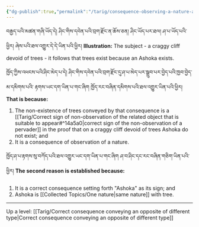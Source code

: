 ```yaml
---
{"dg-publish":true,"permalink":"/tarig/consequence-observing-a-nature-and-conveying-an-autonomous-sign-of-non-observation-of-a-pervader/"}
---
```


བརྒྱད་པའི་མཚན་གཞི་ཡོད་དེ། ཤིང་གིས་དབེན་པའི་བྲག་རྫོང་ན་ཆོས་ཅན། ཤིང་ཡོད་པར་ཐལ། ཤ་པ་ཡོད་པའི་ཕྱིར། ཞེས་པའི་ཐལ་འགྱུར་དེ་དེ་ཡིན་པའི་ཕྱིར།
**Illustration:** The subject - a craggy cliff devoid of trees - it follows that trees exist because an Ashoka exists.

ཁྱོད་ཀྱིས་འཕངས་པའི་ཤིང་མེད་པ་དེ། ཤིང་གིས་དབེན་པའི་བྲག་རྫོང་དུ་ཤ་པ་མེད་པར་སྒྲུབ་པར་བྱེད་པའི་ཁྱབ་བྱེད་མ་དམིགས་པའི་
རྟགས་ཡང་དག་ཡིན་པ་གང་ཞིག  ཁྱོད་རང་བཞིན་དམིགས་པའི་ཐལ་འགྱུར་ཡིན་པའི་ཕྱིར།
**That is because:**
1. The non-existence of trees conveyed by that consequence is a [[Tarig/Correct sign of non-observation of the related object that is suitable to appear#^14a5a0\|correct sign of the non-observation of a pervader]] in the proof that on a craggy cliff devoid of trees Ashoka do not exist; and
2. It is a consequence of observation of a nature.

ཁྱོད་ཤ་པ་རྟགས་སུ་བཀོད་པའི་ཐལ་འགྱུར་ཡང་དག་ཡིན་པ་གང་ཞིག  ཤ་བ་ཤིང་དང་རང་བཞིན་གཅིག་ཡིན་པའི་ཕྱིར།
**The second reason is established because:**
1. It is a correct consequence setting forth "Ashoka" as its sign; and
2. Ashoka is [[Collected Topics/One nature\|same nature]] with tree.



---
Up a level: [[Tarig/Correct consequence conveying an opposite of different type\|Correct consequence conveying an opposite of different type]]